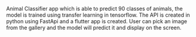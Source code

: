 Animal Classifier app which is able to predict 90 classes of animals, the model is trained using transfer learning in tensorflow. The API is created in python using FastApi and a flutter app is created. User can pick an image from the gallery and the model will predict it and display on the screen.
